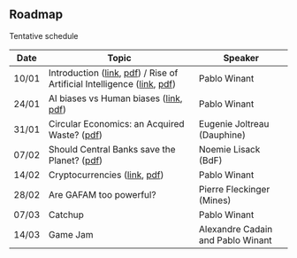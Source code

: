 ## Roadmap

Tentative schedule

| Date  | Topic                                              | Speaker                 |
| ----- | -------------------------------------------------- | ----------------------- |
| 10/01 | Introduction  ([link](./index.html), [pdf](./slides/index.pdf)) / Rise of Artificial Intelligence ([link](session_1/index.html), [pdf](./slides/session_1.pdf)) | Pablo Winant            |
| 24/01 | AI biases vs Human biases ([link](./session_2/index.html), [pdf](./slides/session_2.pdf))   | Pablo Winant            |
| 31/01 | Circular Economics: an Acquired Waste? ([pdf](./slides/session_3.pdf))          |  Eugenie Joltreau (Dauphine)      |
| 07/02 | Should Central Banks save the Planet?  ([pdf](./slides/session_4.pdf))             |  Noemie Lisack  (BdF)   |
| 14/02 | Cryptocurrencies ([link](./session_5/index.html), [pdf](./slides/session_5.pdf))                                   | Pablo Winant  |
| 28/02 |  Are GAFAM too powerful?                           | Pierre Fleckinger (Mines)      |
| 07/03 | Catchup                                            |      Pablo Winant                   |
| 14/03 |  Game Jam                                          |     Alexandre Cadain and Pablo Winant                    |
